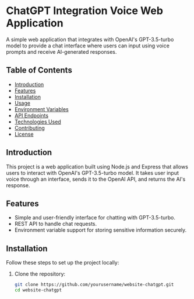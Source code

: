 # ChatGPT Integration Voice Web Application

A simple web application that integrates with OpenAI's GPT-3.5-turbo model to provide a chat interface where users can input using voice prompts and receive AI-generated responses.

## Table of Contents
- [Introduction](#introduction)
- [Features](#features)
- [Installation](#installation)
- [Usage](#usage)
- [Environment Variables](#environment-variables)
- [API Endpoints](#api-endpoints)
- [Technologies Used](#technologies-used)
- [Contributing](#contributing)
- [License](#license)

## Introduction

This project is a web application built using Node.js and Express that allows users to interact with OpenAI's GPT-3.5-turbo model. It takes user input voice through an interface, sends it to the OpenAI API, and returns the AI's response.

## Features

- Simple and user-friendly interface for chatting with GPT-3.5-turbo.
- REST API to handle chat requests.
- Environment variable support for storing sensitive information securely.

## Installation

Follow these steps to set up the project locally:

1. Clone the repository:
   ```bash
   git clone https://github.com/yourusername/website-chatgpt.git
   cd website-chatgpt
